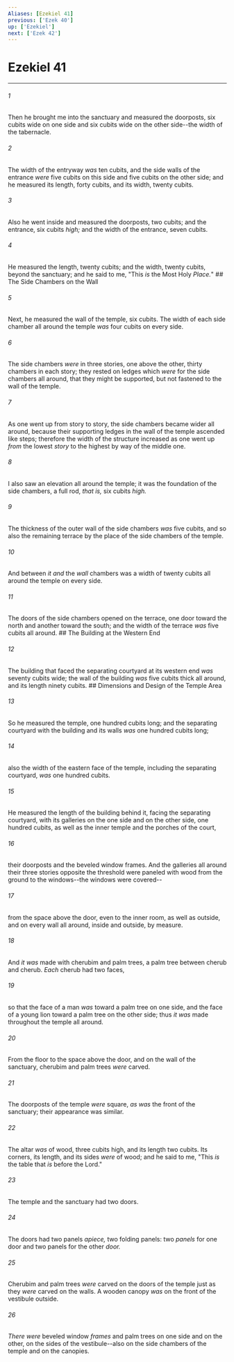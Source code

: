 ```yaml
---
Aliases: [Ezekiel 41]
previous: ['Ezek 40']
up: ['Ezekiel']
next: ['Ezek 42']
---
```

# Ezekiel 41

***


###### 1 
Then he brought me into the sanctuary and measured the doorposts, six cubits wide on one side and six cubits wide on the other side--the width of the tabernacle. 

###### 2 
The width of the entryway _was_ ten cubits, and the side walls of the entrance _were_ five cubits on this side and five cubits on the other side; and he measured its length, forty cubits, and its width, twenty cubits. 

###### 3 
Also he went inside and measured the doorposts, two cubits; and the entrance, six cubits _high;_ and the width of the entrance, seven cubits. 

###### 4 
He measured the length, twenty cubits; and the width, twenty cubits, beyond the sanctuary; and he said to me, "This _is_ the Most Holy _Place._" ## The Side Chambers on the Wall 

###### 5 
Next, he measured the wall of the temple, six cubits. The width of each side chamber all around the temple _was_ four cubits on every side. 

###### 6 
The side chambers _were_ in three stories, one above the other, thirty chambers in each story; they rested on ledges which _were_ for the side chambers all around, that they might be supported, but not fastened to the wall of the temple. 

###### 7 
As one went up from story to story, the side chambers became wider all around, because their supporting ledges in the wall of the temple ascended like steps; therefore the width of the structure increased as one went up _from_ the lowest _story_ to the highest by way of the middle one. 

###### 8 
I also saw an elevation all around the temple; it was the foundation of the side chambers, a full rod, _that is,_ six cubits _high._ 

###### 9 
The thickness of the outer wall of the side chambers _was_ five cubits, and so also the remaining terrace by the place of the side chambers of the temple. 

###### 10 
And between _it and_ the _wall_ chambers was a width of twenty cubits all around the temple on every side. 

###### 11 
The doors of the side chambers opened on the terrace, one door toward the north and another toward the south; and the width of the terrace _was_ five cubits all around. ## The Building at the Western End 

###### 12 
The building that faced the separating courtyard at its western end _was_ seventy cubits wide; the wall of the building _was_ five cubits thick all around, and its length ninety cubits. ## Dimensions and Design of the Temple Area 

###### 13 
So he measured the temple, one hundred cubits long; and the separating courtyard with the building and its walls _was_ one hundred cubits long; 

###### 14 
also the width of the eastern face of the temple, including the separating courtyard, _was_ one hundred cubits. 

###### 15 
He measured the length of the building behind it, facing the separating courtyard, with its galleries on the one side and on the other side, one hundred cubits, as well as the inner temple and the porches of the court, 

###### 16 
their doorposts and the beveled window frames. And the galleries all around their three stories opposite the threshold were paneled with wood from the ground to the windows--the windows were covered-- 

###### 17 
from the space above the door, even to the inner room, as well as outside, and on every wall all around, inside and outside, by measure. 

###### 18 
And _it was_ made with cherubim and palm trees, a palm tree between cherub and cherub. _Each_ cherub had two faces, 

###### 19 
so that the face of a man _was_ toward a palm tree on one side, and the face of a young lion toward a palm tree on the other side; thus _it was_ made throughout the temple all around. 

###### 20 
From the floor to the space above the door, and on the wall of the sanctuary, cherubim and palm trees _were_ carved. 

###### 21 
The doorposts of the temple _were_ square, _as was_ the front of the sanctuary; their appearance was similar. 

###### 22 
The altar _was_ of wood, three cubits high, and its length two cubits. Its corners, its length, and its sides _were_ of wood; and he said to me, "This _is_ the table that _is_ before the Lord." 

###### 23 
The temple and the sanctuary had two doors. 

###### 24 
The doors had two panels _apiece,_ two folding panels: two _panels_ for one door and two panels for the other _door._ 

###### 25 
Cherubim and palm trees _were_ carved on the doors of the temple just as they _were_ carved on the walls. A wooden canopy _was_ on the front of the vestibule outside. 

###### 26 
_There were_ beveled window _frames_ and palm trees on one side and on the other, on the sides of the vestibule--also on the side chambers of the temple and on the canopies.
